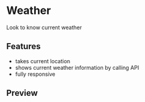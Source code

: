 # Weather

Look to know current weather

## Features
* takes current location
* shows current weather information by calling API
* fully responsive

## Preview
